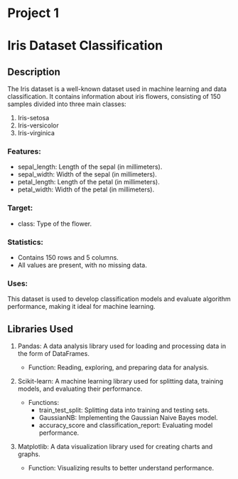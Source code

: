 # Project 1
#  Iris Dataset Classification

## Description
The Iris dataset is a well-known dataset used in machine learning and data classification. It contains information about iris flowers, consisting of 150 samples divided into three main classes:

1. Iris-setosa
2. Iris-versicolor
3. Iris-virginica

### Features:
- sepal_length: Length of the sepal (in millimeters).
- sepal_width: Width of the sepal (in millimeters).
- petal_length: Length of the petal (in millimeters).
- petal_width: Width of the petal (in millimeters).

### Target:
- class: Type of the flower.

### Statistics:
- Contains 150 rows and 5 columns.
- All values are present, with no missing data.

### Uses:
This dataset is used to develop classification models and evaluate algorithm performance, making it ideal for machine learning.

## Libraries Used

1. Pandas: A data analysis library used for loading and processing data in the form of DataFrames.
   - Function: Reading, exploring, and preparing data for analysis.

2. Scikit-learn: A machine learning library used for splitting data, training models, and evaluating their performance.
   - Functions:
     - train_test_split: Splitting data into training and testing sets.
     - GaussianNB: Implementing the Gaussian Naive Bayes model.
     - accuracy_score and classification_report: Evaluating model performance.

3. Matplotlib: A data visualization library used for creating charts and graphs.
   - Function: Visualizing results to better understand performance.
